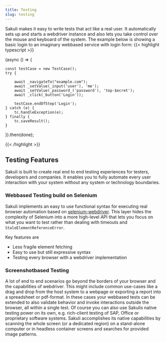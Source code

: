 ```yaml
---
title: Testing
slug: testing
---
```


Sakuli makes it easy to write tests that act like a real user. It automatically sets up and starts a webdriver instance and also lets you take control over the mouse and keyboard of the system. The example below is showing a basic login to an imaginary webbased service with login form:
{{< highlight typescript >}}

(async () => {

    const testCase = new TestCase();
    try {

        await _navigateTo("example.com");
        await _setValue(_input('user'), 'me');
        await _setValue(_password_('password'), 'top-$ecret');
        await _click(_button('Login'));

        testCase.endOfStep('Login');
    } catch (e) {
        tc.handleException(e);
    } finally {
        tc.saveResult();
    }

}).then(done);

{{< /highlight >}}

## Testing Features

Sakuli is built to create real end to end testing experiences for testers, developers and companies. It enables you to fully automate every user interaction with your system without any system or technology boundaries.

### Webbased Testing build on Selenium

Sakuli implements an easy to use functional syntax for executing real browser automation based on [selenium-webdriver](https://github.com/SeleniumHQ/selenium). This layer hides the complexity of Selenium into a more high-level API that lets you focus on what you want to test rather than dealing with timeouts and `StaleElementReferenceError`.

Key features are

- Less fragile element fetching
- Easy to use but still expressive syntax
- Testing every browser with a webdriver implementation

### Screenshotbased Testing

A lot of end to end scenarios go beyond the borders of your browser and the capabilities of webdriver.
This might include common use-cases like a drag and drop from the host system to a webpage or exporting a report into a spreadsheet or pdf-format. In these cases your webbased tests can be extended to also validate behavior and invoke interactions outside the browser, all within a single test. Of course you can also use Sakulis native testing power on its own, e.g. rich-client testing of SAP, Office or proprietary software systems. Sakuli accomplishes its native capabilities by scanning the whole screen (or a dedicated region) on a stand-alone computer or in headless container screens and searches for provided image patterns.
